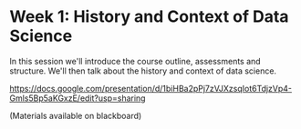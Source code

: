 # Week 1: History and Context of Data Science

In this session we'll introduce the course outline, assessments and structure. We'll then talk about the history and context of data science.


https://docs.google.com/presentation/d/1biHBa2pPj7zVJXzsqIot6TdjzVp4-Gmls5Bp5aKGxzE/edit?usp=sharing


(Materials available on blackboard)